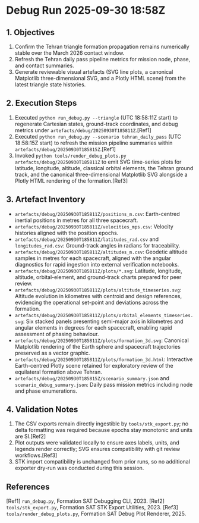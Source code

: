 # Debug Run 2025-09-30 18:58Z

## 1. Objectives
1. Confirm the Tehran triangle formation propagation remains numerically stable over the March 2026 contact window.
2. Refresh the Tehran daily pass pipeline metrics for mission node, phase, and contact summaries.
3. Generate reviewable visual artefacts (SVG line plots, a canonical Matplotlib three-dimensional SVG, and a Plotly HTML scene) from the latest triangle state histories.

## 2. Execution Steps
1. Executed `python run_debug.py --triangle` (UTC 18:58:11Z start) to regenerate Cartesian states, ground-track coordinates, and debug metrics under `artefacts/debug/20250930T185811Z`.[Ref1]
2. Executed `python run_debug.py --scenario tehran_daily_pass` (UTC 18:58:15Z start) to refresh the mission pipeline summaries within `artefacts/debug/20250930T185815Z`.[Ref1]
3. Invoked `python tools/render_debug_plots.py artefacts/debug/20250930T185811Z` to emit SVG time-series plots for latitude, longitude, altitude, classical orbital elements, the Tehran ground track, and the canonical three-dimensional Matplotlib SVG alongside a Plotly HTML rendering of the formation.[Ref3]

## 3. Artefact Inventory
- `artefacts/debug/20250930T185811Z/positions_m.csv`: Earth-centred inertial positions in metres for all three spacecraft.
- `artefacts/debug/20250930T185811Z/velocities_mps.csv`: Velocity histories aligned with the position epochs.
- `artefacts/debug/20250930T185811Z/latitudes_rad.csv` and `longitudes_rad.csv`: Ground-track angles in radians for traceability.
- `artefacts/debug/20250930T185811Z/altitudes_m.csv`: Geodetic altitude samples in metres for each spacecraft, aligned with the angular diagnostics for rapid ingestion into external verification notebooks.
- `artefacts/debug/20250930T185811Z/plots/*.svg`: Latitude, longitude, altitude, orbital-element, and ground-track charts prepared for peer review.
- `artefacts/debug/20250930T185811Z/plots/altitude_timeseries.svg`: Altitude evolution in kilometres with centroid and design references, evidencing the operational set-point and deviations across the formation.
- `artefacts/debug/20250930T185811Z/plots/orbital_elements_timeseries.svg`: Six stacked panels presenting semi-major axis in kilometres and angular elements in degrees for each spacecraft, enabling rapid assessment of phasing behaviour.
- `artefacts/debug/20250930T185811Z/plots/formation_3d.svg`: Canonical Matplotlib rendering of the Earth sphere and spacecraft trajectories preserved as a vector graphic.
- `artefacts/debug/20250930T185811Z/plots/formation_3d.html`: Interactive Earth-centred Plotly scene retained for exploratory review of the equilateral formation above Tehran.
- `artefacts/debug/20250930T185815Z/scenario_summary.json` and `scenario_debug_summary.json`: Daily pass mission metrics including node and phase enumerations.

## 4. Validation Notes
1. The CSV exports remain directly ingestible by `tools/stk_export.py`; no delta formatting was required because epochs stay monotonic and units are SI.[Ref2]
2. Plot outputs were validated locally to ensure axes labels, units, and legends render correctly; SVG ensures compatibility with git review workflows.[Ref3]
3. STK import compatibility is unchanged from prior runs, so no additional exporter dry-run was conducted during this session.

## References
[Ref1] `run_debug.py`, Formation SAT Debugging CLI, 2023.
[Ref2] `tools/stk_export.py`, Formation SAT STK Export Utilities, 2023.
[Ref3] `tools/render_debug_plots.py`, Formation SAT Debug Plot Renderer, 2025.
